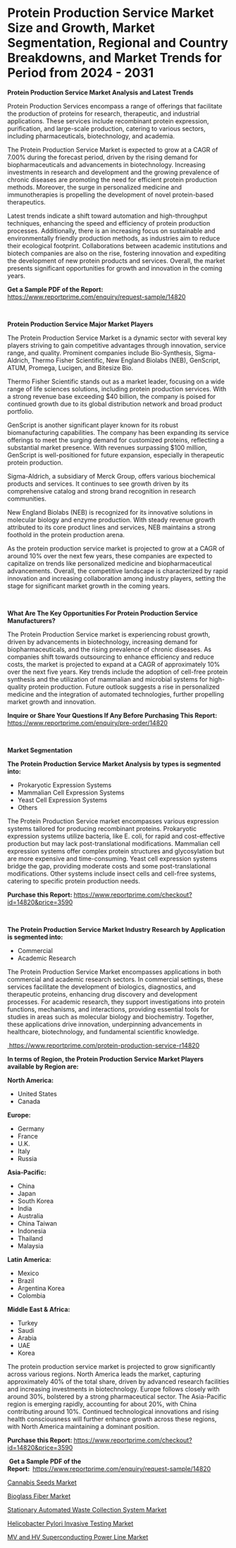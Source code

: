 <p><h1>Protein Production Service Market Size and Growth, Market Segmentation, Regional and Country Breakdowns, and Market Trends for Period from 2024 -  2031</h1></p><p><strong>Protein Production Service Market Analysis and Latest Trends</strong></p>
<p><p>Protein Production Services encompass a range of offerings that facilitate the production of proteins for research, therapeutic, and industrial applications. These services include recombinant protein expression, purification, and large-scale production, catering to various sectors, including pharmaceuticals, biotechnology, and academia. </p><p>The Protein Production Service Market is expected to grow at a CAGR of 7.00% during the forecast period, driven by the rising demand for biopharmaceuticals and advancements in biotechnology. Increasing investments in research and development and the growing prevalence of chronic diseases are promoting the need for efficient protein production methods. Moreover, the surge in personalized medicine and immunotherapies is propelling the development of novel protein-based therapeutics.</p><p>Latest trends indicate a shift toward automation and high-throughput techniques, enhancing the speed and efficiency of protein production processes. Additionally, there is an increasing focus on sustainable and environmentally friendly production methods, as industries aim to reduce their ecological footprint. Collaborations between academic institutions and biotech companies are also on the rise, fostering innovation and expediting the development of new protein products and services. Overall, the market presents significant opportunities for growth and innovation in the coming years.</p></p>
<p><strong>Get a Sample PDF of the Report:&nbsp;</strong> <a href="https://www.reportprime.com/enquiry/request-sample/14820?utm_campaign=1332&utm_medium=2&utm_source=Github&utm_content=ia&utm_term=11102024&utm_id=protein-production-service">https://www.reportprime.com/enquiry/request-sample/14820</a></p>
<p>&nbsp;</p>
<p><strong>Protein Production Service Major Market Players</strong></p>
<p><p>The Protein Production Service Market is a dynamic sector with several key players striving to gain competitive advantages through innovation, service range, and quality. Prominent companies include Bio-Synthesis, Sigma-Aldrich, Thermo Fisher Scientific, New England Biolabs (NEB), GenScript, ATUM, Promega, Lucigen, and Bitesize Bio.</p><p>Thermo Fisher Scientific stands out as a market leader, focusing on a wide range of life sciences solutions, including protein production services. With a strong revenue base exceeding $40 billion, the company is poised for continued growth due to its global distribution network and broad product portfolio.</p><p>GenScript is another significant player known for its robust biomanufacturing capabilities. The company has been expanding its service offerings to meet the surging demand for customized proteins, reflecting a substantial market presence. With revenues surpassing $100 million, GenScript is well-positioned for future expansion, especially in therapeutic protein production.</p><p>Sigma-Aldrich, a subsidiary of Merck Group, offers various biochemical products and services. It continues to see growth driven by its comprehensive catalog and strong brand recognition in research communities. </p><p>New England Biolabs (NEB) is recognized for its innovative solutions in molecular biology and enzyme production. With steady revenue growth attributed to its core product lines and services, NEB maintains a strong foothold in the protein production arena.</p><p>As the protein production service market is projected to grow at a CAGR of around 10% over the next few years, these companies are expected to capitalize on trends like personalized medicine and biopharmaceutical advancements. Overall, the competitive landscape is characterized by rapid innovation and increasing collaboration among industry players, setting the stage for significant market growth in the coming years.</p></p>
<p>&nbsp;</p>
<p><strong>What Are The Key Opportunities For Protein Production Service Manufacturers?</strong></p>
<p><p>The Protein Production Service market is experiencing robust growth, driven by advancements in biotechnology, increasing demand for biopharmaceuticals, and the rising prevalence of chronic diseases. As companies shift towards outsourcing to enhance efficiency and reduce costs, the market is projected to expand at a CAGR of approximately 10% over the next five years. Key trends include the adoption of cell-free protein synthesis and the utilization of mammalian and microbial systems for high-quality protein production. Future outlook suggests a rise in personalized medicine and the integration of automated technologies, further propelling market growth and innovation.</p></p>
<p><strong>Inquire or Share Your Questions If Any Before Purchasing This Report:</strong> <a href="https://www.reportprime.com/enquiry/pre-order/14820?utm_campaign=1332&utm_medium=2&utm_source=Github&utm_content=ia&utm_term=11102024&utm_id=protein-production-service">https://www.reportprime.com/enquiry/pre-order/14820</a></p>
<p>&nbsp;</p>
<p><strong>Market Segmentation</strong></p>
<p><strong>The Protein Production Service Market Analysis by types is segmented into:</strong></p>
<p><ul><li>Prokaryotic Expression Systems</li><li>Mammalian Cell Expression Systems</li><li>Yeast Cell Expression Systems</li><li>Others</li></ul></p>
<p><p>The Protein Production Service market encompasses various expression systems tailored for producing recombinant proteins. Prokaryotic expression systems utilize bacteria, like E. coli, for rapid and cost-effective production but may lack post-translational modifications. Mammalian cell expression systems offer complex protein structures and glycosylation but are more expensive and time-consuming. Yeast cell expression systems bridge the gap, providing moderate costs and some post-translational modifications. Other systems include insect cells and cell-free systems, catering to specific protein production needs.</p></p>
<p><strong>Purchase this Report:&nbsp;</strong><a href="https://www.reportprime.com/checkout?id=14820&price=3590&utm_campaign=1332&utm_medium=2&utm_source=Github&utm_content=ia&utm_term=11102024&utm_id=protein-production-service">https://www.reportprime.com/checkout?id=14820&price=3590</a></p>
<p>&nbsp;</p>
<p><strong>The Protein Production Service Market Industry Research by Application is segmented into:</strong></p>
<p><ul><li>Commercial</li><li>Academic Research</li></ul></p>
<p><p>The Protein Production Service Market encompasses applications in both commercial and academic research sectors. In commercial settings, these services facilitate the development of biologics, diagnostics, and therapeutic proteins, enhancing drug discovery and development processes. For academic research, they support investigations into protein functions, mechanisms, and interactions, providing essential tools for studies in areas such as molecular biology and biochemistry. Together, these applications drive innovation, underpinning advancements in healthcare, biotechnology, and fundamental scientific knowledge.</p></p>
<p><a href="https://www.reportprime.com/protein-production-service-r14820?utm_campaign=1332&utm_medium=2&utm_source=Github&utm_content=ia&utm_term=11102024&utm_id=protein-production-service">&nbsp;https://www.reportprime.com/protein-production-service-r14820</a></p>
<p><strong>In terms of Region, the Protein Production Service Market Players available by Region are:</strong></p>
<p>
    <p> <strong> North America: </strong>
        <ul>
            <li>United States</li>
            <li>Canada</li>
        </ul>
        </p> 
    <p> <strong> Europe: </strong>
        <ul>
            <li>Germany</li>
            <li>France</li>
            <li>U.K.</li>
            <li>Italy</li>
            <li>Russia</li>
        </ul>
        </p> 
    <p> <strong> Asia-Pacific: </strong>
        <ul>
            <li>China</li>
            <li>Japan</li>
            <li>South Korea</li>
            <li>India</li>
            <li>Australia</li>
            <li>China Taiwan</li>
            <li>Indonesia</li>
            <li>Thailand</li>
            <li>Malaysia</li>
        </ul>
        </p> 
    <p> <strong> Latin America: </strong>
        <ul>
            <li>Mexico</li>
            <li>Brazil</li>
            <li>Argentina Korea</li>
            <li>Colombia</li>
        </ul>
        </p> 
    <p> <strong> Middle East & Africa: </strong>
        <ul>
            <li>Turkey</li>
            <li>Saudi</li>
            <li>Arabia</li>
            <li>UAE</li>
            <li>Korea</li>
        </ul>
    </p>
    </p>
<p><p>The protein production service market is projected to grow significantly across various regions. North America leads the market, capturing approximately 40% of the total share, driven by advanced research facilities and increasing investments in biotechnology. Europe follows closely with around 30%, bolstered by a strong pharmaceutical sector. The Asia-Pacific region is emerging rapidly, accounting for about 20%, with China contributing around 10%. Continued technological innovations and rising health consciousness will further enhance growth across these regions, with North America maintaining a dominant position.</p></p>
<p><strong>Purchase this Report: </strong><a href="https://www.reportprime.com/checkout?id=14820&price=3590&utm_campaign=1332&utm_medium=2&utm_source=Github&utm_content=ia&utm_term=11102024&utm_id=protein-production-service">https://www.reportprime.com/checkout?id=14820&price=3590</a></p>
<p>&nbsp;<strong>Get a Sample PDF of the Report:&nbsp;&nbsp;</strong><a href="https://www.reportprime.com/enquiry/request-sample/14820?utm_campaign=1332&utm_medium=2&utm_source=Github&utm_content=ia&utm_term=11102024&utm_id=protein-production-service">https://www.reportprime.com/enquiry/request-sample/14820</a></p>
<p><strong></strong></p>
<p><p><a href="https://www.linkedin.com/pulse/cannabis-seeds-market-refracting-trends-consumer-behaviors-1yu6e?utm_campaign=1332&utm_medium=2&utm_source=Github&utm_content=ia&utm_term=11102024&utm_id=protein-production-service">Cannabis Seeds Market</a></p><p><a href="https://www.linkedin.com/pulse/insights-bioglass-fiber-market-players-size-geographical-regions-iojpf?utm_campaign=1332&utm_medium=2&utm_source=Github&utm_content=ia&utm_term=11102024&utm_id=protein-production-service">Bioglass Fiber Market</a></p><p><a href="https://www.linkedin.com/pulse/stationary-automated-waste-collection-system-market-global-iww0c?utm_campaign=1332&utm_medium=2&utm_source=Github&utm_content=ia&utm_term=11102024&utm_id=protein-production-service">Stationary Automated Waste Collection System Market</a></p><p><a href="https://www.linkedin.com/pulse/future-helicobacter-pylori-invasive-testing-market-global-yj63e?utm_campaign=1332&utm_medium=2&utm_source=Github&utm_content=ia&utm_term=11102024&utm_id=protein-production-service">Helicobacter Pylori Invasive Testing Market</a></p><p><a href="https://www.linkedin.com/pulse/analyzing-global-mv-hv-superconducting-power-line-market-growth-i8y4e?utm_campaign=1332&utm_medium=2&utm_source=Github&utm_content=ia&utm_term=11102024&utm_id=protein-production-service">MV and HV Superconducting Power Line Market</a></p></p>